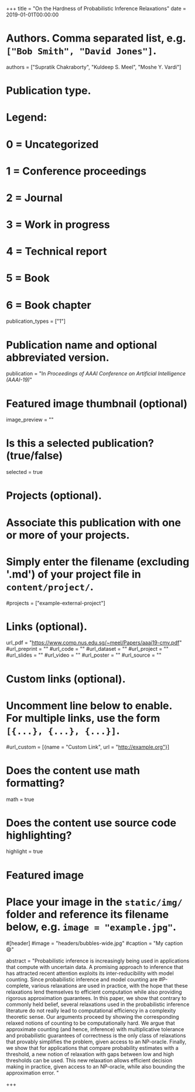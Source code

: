 +++
title = "On the Hardness of Probabilistic Inference Relaxations"
date = 2019-01-01T00:00:00

# Authors. Comma separated list, e.g. `["Bob Smith", "David Jones"]`.
authors = ["Supratik Chakraborty", "Kuldeep S. Meel", "Moshe Y. Vardi"]

# Publication type.
# Legend:
# 0 = Uncategorized
# 1 = Conference proceedings
# 2 = Journal
# 3 = Work in progress
# 4 = Technical report
# 5 = Book
# 6 = Book chapter
publication_types = ["1"]

# Publication name and optional abbreviated version.
publication = "In *Proceedings of AAAI Conference on Artificial Intelligence (AAAI-19)*"


# Featured image thumbnail (optional)
image_preview = ""

# Is this a selected publication? (true/false)
selected = true

# Projects (optional).
#   Associate this publication with one or more of your projects.
#   Simply enter the filename (excluding '.md') of your project file in `content/project/`.
#projects = ["example-external-project"]


# Links (optional).
url_pdf = "https://www.comp.nus.edu.sg/~meel/Papers/aaai19-cmv.pdf"
#url_preprint = ""
#url_code = ""
#url_dataset = ""
#url_project = ""
#url_slides = ""
#url_video = ""
#url_poster = ""
#url_source = ""

# Custom links (optional).
#   Uncomment line below to enable. For multiple links, use the form `[{...}, {...}, {...}]`.
#url_custom = [{name = "Custom Link", url = "http://example.org"}]

# Does the content use math formatting?
math = true

# Does the content use source code highlighting?
highlight = true

# Featured image
# Place your image in the `static/img/` folder and reference its filename below, e.g. `image = "example.jpg"`.
#[header]
#image = "headers/bubbles-wide.jpg"
#caption = "My caption :smile:"

abstract = "Probabilistic inference is increasingly being used in applications that compute with uncertain data. A promising approach to inference that has attracted recent attention exploits its inter-reducibility with model counting. Since probabilistic inference and model counting are #P-complete, various relaxations are used in practice, with the hope that these relaxations lend themselves to efficient computation while also providing rigorous approximation guarantees. In this paper, we show that contrary to commonly held belief, several relaxations used in the probabilistic inference literature do not really lead to computational efficiency in a complexity theoretic sense. Our arguments proceed by showing the corresponding relaxed notions of counting to be computationally hard. We argue that approximate counting (and hence, inference) with multiplicative tolerance and probabilistic guarantees of correctness is the only class of relaxations that provably simplifies the problem, given access to an NP-oracle. Finally, we show that for applications that compare probability estimates with a threshold, a new notion of relaxation with gaps between low and high thresholds can be used. This new relaxation allows efficient decision making in practice, given access to an NP-oracle, while also bounding the approximation error. "

+++
